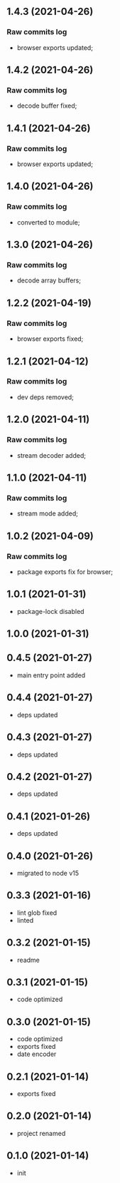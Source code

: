 ## 1.4.3 (2021-04-26)

### Raw commits log

-   browser exports updated;

## 1.4.2 (2021-04-26)

### Raw commits log

-   decode buffer fixed;

## 1.4.1 (2021-04-26)

### Raw commits log

-   browser exports updated;

## 1.4.0 (2021-04-26)

### Raw commits log

-   converted to module;

## 1.3.0 (2021-04-26)

### Raw commits log

-   decode array buffers;

## 1.2.2 (2021-04-19)

### Raw commits log

-   browser exports fixed;

## 1.2.1 (2021-04-12)

### Raw commits log

-   dev deps removed;

## 1.2.0 (2021-04-11)

### Raw commits log

-   stream decoder added;

## 1.1.0 (2021-04-11)

### Raw commits log

-   stream mode added;

## 1.0.2 (2021-04-09)

### Raw commits log

-   package exports fix for browser;

## 1.0.1 (2021-01-31)

-   package-lock disabled

## 1.0.0 (2021-01-31)

## 0.4.5 (2021-01-27)

-   main entry point added

## 0.4.4 (2021-01-27)

-   deps updated

## 0.4.3 (2021-01-27)

-   deps updated

## 0.4.2 (2021-01-27)

-   deps updated

## 0.4.1 (2021-01-26)

-   deps updated

## 0.4.0 (2021-01-26)

-   migrated to node v15

## 0.3.3 (2021-01-16)

-   lint glob fixed
-   linted

## 0.3.2 (2021-01-15)

-   readme

## 0.3.1 (2021-01-15)

-   code optimized

## 0.3.0 (2021-01-15)

-   code optimized
-   exports fixed
-   date encoder

## 0.2.1 (2021-01-14)

-   exports fixed

## 0.2.0 (2021-01-14)

-   project renamed

## 0.1.0 (2021-01-14)

-   init
